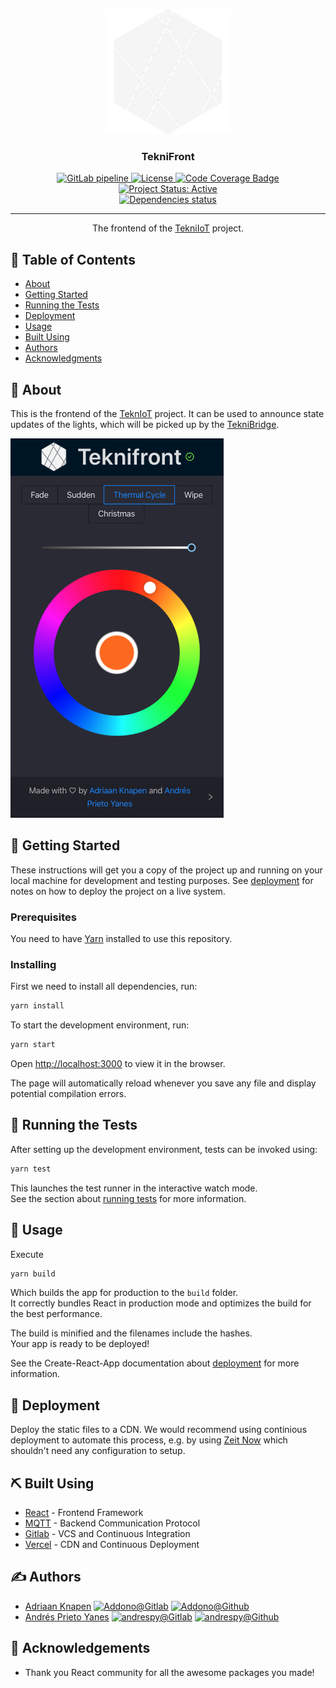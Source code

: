 <div align="center">
<p align="center">
  <a href="https://gitlab.com/ioteknikringen/teknifront" rel="noopener">
    <img width=200px height=200px src="./src/logo.png" alt="Project logo">
  </a>
</p>

<h3 align="center">TekniFront</h3>
  <a href="https://gitlab.com/ioteknikringen/teknifront/builds">
  <img alt="GitLab pipeline" src="https://img.shields.io/gitlab/pipeline/ioteknikringen/teknifront?style=for-the-badge" />
  </a>
  <a href="./LICENCE">
    <img alt="License" src="https://img.shields.io/badge/Licence-MIT-green?style=for-the-badge" />
  </a>
  <a href="https://codecov.io/gl/tekniot/teknifront">
    <img alt="Code Coverage Badge" src="https://img.shields.io/codecov/c/gl/tekniot/teknifront?style=for-the-badge" />
  </a>
  <a href="https://www.repostatus.org/#active">
    <img alt="Project Status: Active" src="https://img.shields.io/badge/Project%20Status-Active-brightgreen?style=for-the-badge" />
  </a>
  
  <br />
  
  <a href="https://depfu.com/gitlab/tekniot/teknifront?project_id=10536">
    <img alt="Dependencies status" src="https://badges.depfu.com/badges/3e6ff24d84bce6837fa6fc141088c935/overview.svg" />
  </a>
</div>

---

<p align="center"> The frontend of the <a href="https://gitlab.com/tekniot">TekniIoT</a> project.
    <br> 
</p>

## 📝 Table of Contents

- [About](#about)
- [Getting Started](#getting_started)
- [Running the Tests](#tests)
- [Deployment](#deployment)
- [Usage](#usage)
- [Built Using](#built_using)
- [Authors](#authors)
- [Acknowledgments](#acknowledgement)

## 🧐 About <a name = "about"></a>

This is the frontend of the [TeknIoT](https://gitlab.com/tekniot/) project. It can be used to announce state updates of the lights, which will be picked up by the [TekniBridge](https://gitlab.com/tekniot/teknibridge).

![screenshot](./docs/img/screenshot.png)

## 🏁 Getting Started <a name = "getting_started"></a>

These instructions will get you a copy of the project up and running on your local machine for development and testing purposes. See [deployment](#deployment) for notes on how to deploy the project on a live system.

### Prerequisites

You need to have [Yarn](https://yarnpkg.com/en/docs/install) installed to use this repository.

### Installing

First we need to install all dependencies, run:

```bash
yarn install
```

To start the development environment, run:

```bash
yarn start
```

Open [http://localhost:3000](http://localhost:3000) to view it in the browser.

The page will automatically reload whenever you save any file and display potential compilation errors.

## 🔧 Running the Tests <a name = "tests"></a>

After setting up the development environment, tests can be invoked using:

```bash
yarn test
```

This launches the test runner in the interactive watch mode.<br />
See the section about [running tests](https://facebook.github.io/create-react-app/docs/running-tests) for more information.

## 🎈 Usage <a name="usage"></a>

Execute

```bash
yarn build
```

Which builds the app for production to the `build` folder.<br />
It correctly bundles React in production mode and optimizes the build for the best performance.

The build is minified and the filenames include the hashes.<br />
Your app is ready to be deployed!

See the Create-React-App documentation about [deployment](https://facebook.github.io/create-react-app/docs/deployment) for more information.

## 🚀 Deployment <a name = "deployment"></a>

Deploy the static files to a CDN. We would recommend using continious deployment to automate this process, e.g. by using [Zeit Now](https://zeit.co/now) which shouldn't need any configuration to setup.

## ⛏️ Built Using <a name = "built_using"></a>

- [React](https://reactjs.org/) - Frontend Framework
- [MQTT](https://mqtt.org/) - Backend Communication Protocol
- [Gitlab](https://gitlab.com) - VCS and Continuous Integration
- [Vercel](https://vercel.com) - CDN and Continuous Deployment

## ✍️ Authors <a name = "authors"></a>

- [Adriaan Knapen](https://aknapen.nl) [![Addono@Gitlab](https://img.shields.io/badge/Gitlab-@Addono-orange?style=for-the-badge&logo=gitlab)](https://gitlab.com/Addono) [![Addono@Github](https://img.shields.io/badge/Github-@Addono-black?style=for-the-badge&logo=github)](https://github.com/Addono)
- [Andrés Prieto Yanes](https://andrespy.gitlab.io) [![andrespy@Gitlab](https://img.shields.io/badge/Gitlab-@andrespy-orange?style=for-the-badge&logo=gitlab)](https://gitlab.com/andrespy) [![andrespy@Github](https://img.shields.io/badge/Github-@andrespy-black?style=for-the-badge&logo=github)](https://github.com/andrespy)

## 🎉 Acknowledgements <a name = "acknowledgement"></a>

- Thank you React community for all the awesome packages you made!
